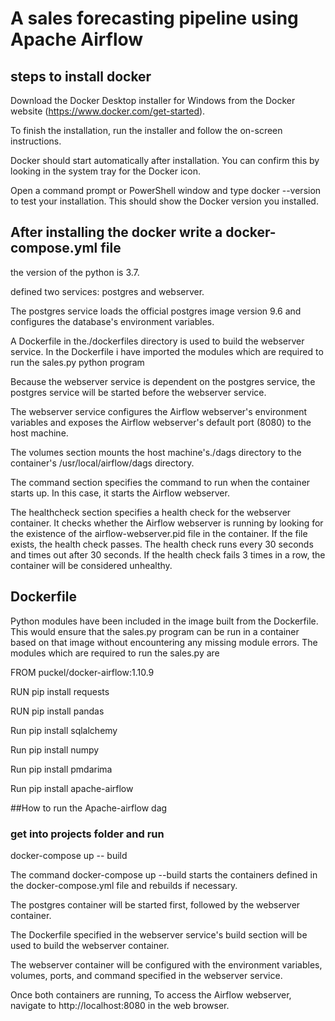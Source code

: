 #  A sales forecasting pipeline using Apache Airflow 
## steps to install docker 
Download the Docker Desktop installer for Windows from the Docker website (https://www.docker.com/get-started).

To finish the installation, run the installer and follow the on-screen instructions.

Docker should start automatically after installation. You can confirm this by looking in the system tray for the Docker icon.

Open a command prompt or PowerShell window and type docker --version to test your installation. This should show the Docker version you installed.

## After installing the docker write a docker-compose.yml file
the version of the python is  3.7.

defined two services: postgres and webserver.

The postgres service loads the official postgres image version 9.6 and configures the database's environment variables.

A Dockerfile in the./dockerfiles directory is used to build the webserver service.
In the Dockerfile i have imported the modules which are required to run the sales.py python program

Because the webserver service is dependent on the postgres service, the postgres service will be started before the webserver service.

The webserver service configures the Airflow webserver's environment variables and exposes the Airflow webserver's default port (8080) to the host machine.

The volumes section mounts the host machine's./dags directory to the container's /usr/local/airflow/dags directory.

The command section specifies the command to run when the container starts up. In this case, it starts the Airflow webserver.

The healthcheck section specifies a health check for the webserver container. It checks whether the Airflow webserver is running by looking for the existence of the airflow-webserver.pid file in the container. If the file exists, the health check passes. The health check runs every 30 seconds and times out after 30 seconds. If the health check fails 3 times in a row, the container will be considered unhealthy.

## Dockerfile
 Python modules have been included in the image built from the Dockerfile. This would ensure that the sales.py program can be run in a container based on that image without encountering any missing module errors.
 The modules which are required to run the sales.py are
 
 FROM puckel/docker-airflow:1.10.9
 
 RUN pip install requests
 
 RUN pip install pandas
 
 Run pip install sqlalchemy
 
 Run pip install numpy
 
 Run pip install pmdarima
 
 Run pip install apache-airflow 
 
 



##How to run the Apache-airflow dag

### get into projects folder and run 
docker-compose up -- build

The command docker-compose up --build starts the containers defined in the docker-compose.yml file and rebuilds if necessary. 


The postgres container will be started first, followed by the webserver container.

The Dockerfile specified in the webserver service's build section will be used to build the webserver container.

The webserver container will be configured with the environment variables, volumes, ports, and command specified in the webserver service.

Once both containers are running, To access the Airflow webserver, navigate to http://localhost:8080 in the web browser.














